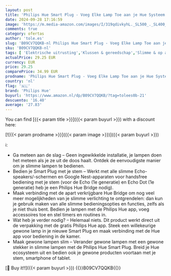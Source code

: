 ```yaml
---
layout: post
title: 'Philips Hue Smart Plug - Voeg Elke Lamp Toe aan je Hue Systeem - Compacte Slimme Stekker - Verbind met Bluetooth of Hue Bridge - Werkt met Alexa en Google Home'
date: 2024-09-28 17:16:59
image: 'https://m.media-amazon.com/images/I/319qdivkyhL._SL500_._SL400_.jpg'
comments: true
category: ofertas
author: 'tole.es'
slug: 'B09CV7QQKB-nl Philips Hue Smart Plug - Voeg Elke Lamp Toe aan je Hue...'
sku: 'B09CV7QQKB-nl'
tags: [ 'Elektrische uitrusting','Klussen & gereedschap','Slimme & op afstand bedienbare stekkers','Stopcontacten & accessoires','philips hue','🇳🇱', ]
actualPrice: 29.25 EUR
currency: EUR
price: 29.25
comparePrice: 34.99 EUR
prodname: 'Philips Hue Smart Plug - Voeg Elke Lamp Toe aan je Hue Systeem - Compacte Slimme Stekker - Verbind met Bluetooth of Hue Bridge - Werkt met Alexa en Google Home'
country: 'nl'
flag: '🇳🇱'
brand: 'Philips Hue'
buyurl: 'https://www.amazon.nl/dp/B09CV7QQKB/?tag=tolees0b-21'
descuento: '16.40'
average: '27.83'
---
```


You can find [{{< param title >}}]({{< param buyurl >}}) with a discount here:

[![{{< param prodname >}}]({{< param image >}})]({{< param buyurl >}})

ℹ️:

- Ga meteen aan de slag – Geen ingewikkelde installatie, je lampen doen het meteen als je ze uit de doos haalt. Ontdek de eenvoudigste manier om je slimme lampen te bedienen.
- Bedien je Smart Plug met je stem – Werkt met alle slimme Echo-speakers/-schermen en Google Nest-apparaten voor handsfree bediening met je stem (voor de Echo (1e generatie) en Echo Dot (1e generatie) heb je een Philips Hue Bridge nodig).
- Maak verbinding met de apart verkrijgbare Hue Bridge om nog veel meer mogelijkheden van je slimme verlichting te ontgrendelen: dan kun je gebruik maken van alle slimme bedieningsopties en functies, zelfs als je niet thuis bent. Bedien je lampen met de Philips Hue app, voeg accessoires toe en stel timers en routines in.
- Wat heb je verder nodig? – Helemaal niets. Dit product werkt direct uit de verpakking met de gratis Philips Hue app. Steek een willekeurige gewone lamp in je nieuwe Smart Plug en maak verbinding met de Hue app voor bediening in de kamer.
- Maak gewone lampen slim – Verander gewone lampen met een gewone stekker in slimme lampen met de Philips Hue Smart Plug. Breid je Hue ecosysteem uit en bedien ook je gewone producten voortaan met je stem, smartphone of tablet.

[🛒 Buy it!!]({{< param buyurl >}})
{{<world>}}B09CV7QQKB{{</world>}}
